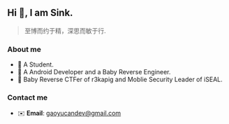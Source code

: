 ## Hi  👋, I am Sink.

> 至博而约于精，深思而敏于行.

### About me

- 📖 A Student.
- 🔭 A Android Developer and a Baby Reverse Engineer.
- 🌱 Baby Reverse CTFer of r3kapig and Moblie Security Leader of iSEAL.

### Contact me

- ✉️ **Email**: gaoyucandev@gmail.com

